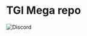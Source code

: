 # TGI Mega repo


<img alt="Discord" src="https://img.shields.io/discord/798911944950153236?label=discord%20server&style=for-the-badge">
